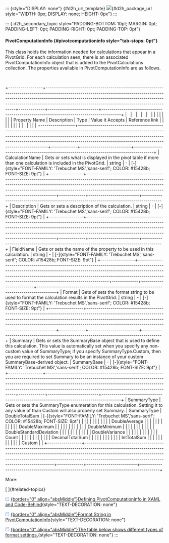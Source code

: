::: {style="DISPLAY: none"}
[](ms-xhelp:///?Id=d2h_url_template){#d2h_url_template} ![](!package_url!){#d2h_package_url style="WIDTH: 0px; DISPLAY: none; HEIGHT: 0px"}
:::

::: {.d2h_secondary_topic style="PADDING-BOTTOM: 10pt; MARGIN: 0pt; PADDING-LEFT: 0pt; PADDING-RIGHT: 0pt; PADDING-TOP: 0pt"}
#### PivotComputationInfo {#pivotcomputationinfo style="tab-stops: 0pt"}

This class holds the information needed for calculations that appear in a PivotGrid. For each calculation seen, there is an associated PivotComputationInfo object that is added to the PivotCalculations collection. The properties available in PivotComputationInfo are as follows.

 

+-----------------+---------------------------------------------------------------------------------------------------------------------------------------------------------------------------------------------------------------------------------------------------------------------------------------------------------+-------------+-------------------------+---------------------------------------------------------------------------------------+
|                 |                                                                                                                                                                                                                                                                                                         |             |                         |                                                                                       |
|                 |                                                                                                                                                                                                                                                                                                         |             |                         |                                                                                       |
| Property Name   | Description                                                                                                                                                                                                                                                                                             | Type        | Value it Accepts        | Reference link                                                                        |
|                 |                                                                                                                                                                                                                                                                                                         |             |                         |                                                                                       |
|                 |                                                                                                                                                                                                                                                                                                         |             |                         |                                                                                       |
+-----------------+---------------------------------------------------------------------------------------------------------------------------------------------------------------------------------------------------------------------------------------------------------------------------------------------------------+-------------+-------------------------+---------------------------------------------------------------------------------------+
| CalculationName | Gets or sets what is displayed in the pivot table if more than one calculation is included in the PivotGrid.                                                                                                                                                                                            | string      | \-                      | [-]{style="FONT-FAMILY: 'Trebuchet MS','sans-serif'; COLOR: #15428b; FONT-SIZE: 9pt"} |
+-----------------+---------------------------------------------------------------------------------------------------------------------------------------------------------------------------------------------------------------------------------------------------------------------------------------------------------+-------------+-------------------------+---------------------------------------------------------------------------------------+
| Description     | Gets or sets a description of the calculation.                                                                                                                                                                                                                                                          | string      | \-                      | [-]{style="FONT-FAMILY: 'Trebuchet MS','sans-serif'; COLOR: #15428b; FONT-SIZE: 9pt"} |
+-----------------+---------------------------------------------------------------------------------------------------------------------------------------------------------------------------------------------------------------------------------------------------------------------------------------------------------+-------------+-------------------------+---------------------------------------------------------------------------------------+
| FieldName       | Gets or sets the name of the property to be used in this calculation.                                                                                                                                                                                                                                   | string      | \-                      | [-]{style="FONT-FAMILY: 'Trebuchet MS','sans-serif'; COLOR: #15428b; FONT-SIZE: 9pt"} |
+-----------------+---------------------------------------------------------------------------------------------------------------------------------------------------------------------------------------------------------------------------------------------------------------------------------------------------------+-------------+-------------------------+---------------------------------------------------------------------------------------+
| Format          | Gets of sets the format string to be used to format the calculation results in the PivotGrid.                                                                                                                                                                                                           | string      | \-                      | [-]{style="FONT-FAMILY: 'Trebuchet MS','sans-serif'; COLOR: #15428b; FONT-SIZE: 9pt"} |
+-----------------+---------------------------------------------------------------------------------------------------------------------------------------------------------------------------------------------------------------------------------------------------------------------------------------------------------+-------------+-------------------------+---------------------------------------------------------------------------------------+
| Summary         | Gets or sets the SummaryBase object that is used to define this calculation. This value is automatically set when you specify any non-custom value of SummaryType; if you specify SummaryType.Custom, then you are required to set Summary to be an instance of your custom SummaryBase-derived object. | SummaryBase | \-                      | [-]{style="FONT-FAMILY: 'Trebuchet MS','sans-serif'; COLOR: #15428b; FONT-SIZE: 9pt"} |
+-----------------+---------------------------------------------------------------------------------------------------------------------------------------------------------------------------------------------------------------------------------------------------------------------------------------------------------+-------------+-------------------------+---------------------------------------------------------------------------------------+
| SummaryType     | Gets or sets the SummaryType enumeration for this calculation. Setting it to any value of than Custom will also properly set Summary.                                                                                                                                                                   | SummaryType | DoubleTotalSum          | [-]{style="FONT-FAMILY: 'Trebuchet MS','sans-serif'; COLOR: #15428b; FONT-SIZE: 9pt"} |
|                 |                                                                                                                                                                                                                                                                                                         |             |                         |                                                                                       |
|                 |                                                                                                                                                                                                                                                                                                         |             | DoubleAverage           |                                                                                       |
|                 |                                                                                                                                                                                                                                                                                                         |             |                         |                                                                                       |
|                 |                                                                                                                                                                                                                                                                                                         |             | DoubleMaximum           |                                                                                       |
|                 |                                                                                                                                                                                                                                                                                                         |             |                         |                                                                                       |
|                 |                                                                                                                                                                                                                                                                                                         |             | DoubleMinimum           |                                                                                       |
|                 |                                                                                                                                                                                                                                                                                                         |             |                         |                                                                                       |
|                 |                                                                                                                                                                                                                                                                                                         |             | DoubleStandardDeviation |                                                                                       |
|                 |                                                                                                                                                                                                                                                                                                         |             |                         |                                                                                       |
|                 |                                                                                                                                                                                                                                                                                                         |             | DoubleVariance          |                                                                                       |
|                 |                                                                                                                                                                                                                                                                                                         |             |                         |                                                                                       |
|                 |                                                                                                                                                                                                                                                                                                         |             | Count                   |                                                                                       |
|                 |                                                                                                                                                                                                                                                                                                         |             |                         |                                                                                       |
|                 |                                                                                                                                                                                                                                                                                                         |             | DecimalTotalSum         |                                                                                       |
|                 |                                                                                                                                                                                                                                                                                                         |             |                         |                                                                                       |
|                 |                                                                                                                                                                                                                                                                                                         |             | IntTotalSum             |                                                                                       |
|                 |                                                                                                                                                                                                                                                                                                         |             |                         |                                                                                       |
|                 |                                                                                                                                                                                                                                                                                                         |             | Custom                  |                                                                                       |
+-----------------+---------------------------------------------------------------------------------------------------------------------------------------------------------------------------------------------------------------------------------------------------------------------------------------------------------+-------------+-------------------------+---------------------------------------------------------------------------------------+

More:

[ ]{#related-topics}

[![](button.gif){border="0" align="absMiddle"}Defining PivotComputationInfo in XAML and Code-Behind](ms-xhelp:///?Id=762174e5-f557-4081-b0ad-98a2c7f7ba4b){style="TEXT-DECORATION: none"}

[![](button.gif){border="0" align="absMiddle"}Format String in PivotComputationInfo](ms-xhelp:///?Id=6b93dd85-8d9f-42c8-8572-66e72d20e7f2){style="TEXT-DECORATION: none"}

[![](button.gif){border="0" align="absMiddle"}The table below shows different types of format settings.](ms-xhelp:///?Id=aa985566-2419-4a20-a56d-dfe1f2a33fe8){style="TEXT-DECORATION: none"}
:::

